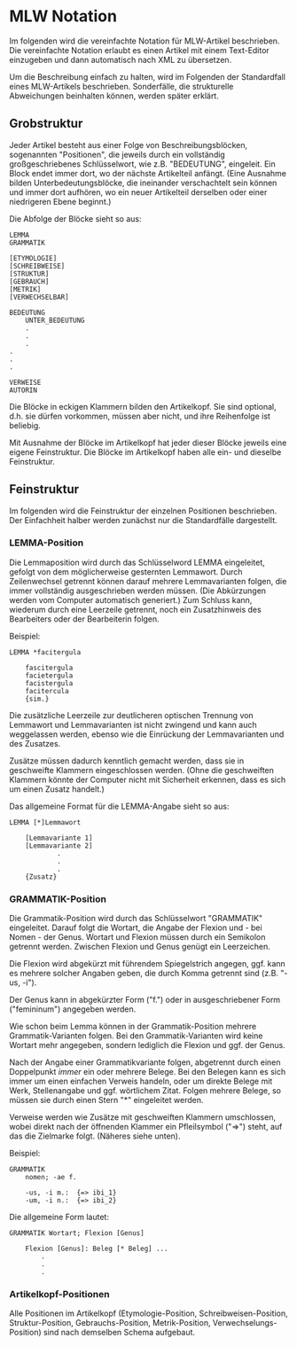 MLW Notation
=============

Im folgenden wird die vereinfachte Notation für MLW-Artikel beschrieben. 
Die vereinfachte Notation erlaubt es einen Artikel mit einem Text-Editor
einzugeben und dann automatisch nach XML zu übersetzen. 


Um die Beschreibung einfach zu halten, wird im Folgenden der Standardfall
eines MLW-Artikels beschrieben. Sonderfälle, die strukturelle Abweichungen
beinhalten können, werden später erklärt.


Grobstruktur
------------

Jeder Artikel besteht aus einer Folge von Beschreibungsblöcken, 
sogenannten "Positionen", die jeweils durch
ein vollständig großgeschriebenes Schlüsselwort, wie z.B. "BEDEUTUNG",
eingeleit. Ein Block endet immer dort, wo der nächste Artikelteil
anfängt. (Eine Ausnahme bilden Unterbedeutungsblöcke, die ineinander
verschachtelt sein können und immer dort aufhören, wo ein neuer Artikelteil
derselben oder einer niedrigeren Ebene beginnt.)

Die Abfolge der Blöcke sieht so aus:

    LEMMA
    GRAMMATIK
    
    [ETYMOLOGIE]
    [SCHREIBWEISE]
    [STRUKTUR]
    [GEBRAUCH]
    [METRIK]
    [VERWECHSELBAR]
    
    BEDEUTUNG
        UNTER_BEDEUTUNG
        .
        .
        .
    .
    .
    .
    
    VERWEISE
    AUTORIN
    
Die Blöcke in eckigen Klammern bilden den Artikelkopf. Sie sind optional, 
d.h. sie dürfen vorkommen, müssen aber nicht, und ihre Reihenfolge ist beliebig.

Mit Ausnahme der Blöcke im Artikelkopf hat jeder dieser Blöcke jeweils eine 
eigene Feinstruktur. Die Blöcke im Artikelkopf haben alle ein- und dieselbe
Feinstruktur.


Feinstruktur
------------

Im folgenden wird die Feinstruktur der einzelnen Positionen beschrieben. 
Der Einfachheit halber werden zunächst nur die Standardfälle dargestellt.


### LEMMA-Position

Die Lemmaposition wird durch das Schlüsselword LEMMA eingeleitet, gefolgt von
dem möglicherweise gesternten Lemmawort. Durch Zeilenwechsel getrennt 
können darauf mehrere Lemmavarianten folgen, die immer vollständig 
ausgeschrieben werden müssen. (Die Abkürzungen werden vom Computer 
automatisch generiert.) Zum Schluss kann, wiederum durch eine Leerzeile
getrennt, noch ein Zusatzhinweis des Bearbeiters oder der Bearbeiterin
folgen.

Beispiel:

    LEMMA *facitergula

        fascitergula
        facietergula
        facistergula
        facitercula
        {sim.}   

Die zusätzliche Leerzeile zur deutlicheren optischen Trennung von Lemmawort
und Lemmavarianten ist nicht zwingend und kann auch weggelassen werden, 
ebenso wie die Einrückung der Lemmavarianten und des Zusatzes.

Zusätze müssen dadurch kenntlich gemacht werden, dass sie in geschweifte
Klammern eingeschlossen werden. (Ohne die geschweiften Klammern könnte der
Computer nicht mit Sicherheit erkennen, dass es sich um einen Zusatz handelt.)

Das allgemeine Format für die LEMMA-Angabe sieht so aus:

    LEMMA [*]Lemmawort
    
        [Lemmavariante 1]
        [Lemmavariante 2]
                .
                .
                .
        {Zusatz}


### GRAMMATIK-Position

Die Grammatik-Position wird durch das Schlüsselwort "GRAMMATIK" eingeleitet.
Darauf folgt die Wortart, die Angabe der Flexion und - bei Nomen - der Genus.
Wortart und Flexion müssen durch ein Semikolon getrennt werden. Zwischen
Flexion und Genus genügt ein Leerzeichen. 

Die Flexion wird abgekürzt mit führendem Spiegelstrich angegen, ggf. kann es
mehrere solcher Angaben geben, die durch Komma getrennt sind (z.B. "-us, -i").

Der Genus kann in abgekürzter Form ("f.") oder in ausgeschriebener Form
("femininum") angegeben werden. 

Wie schon beim Lemma können in der Grammatik-Position mehrere
Grammatik-Varianten folgen. Bei den Grammatik-Varianten wird keine Wortart
mehr angegeben, sondern lediglich die Flexion und ggf. der Genus. 

Nach der Angabe einer Grammatikvariante folgen, abgetrennt durch einen Doppelpunkt 
*immer* ein oder mehrere Belege. Bei den Belegen kann es sich immer um einen
einfachen Verweis handeln, oder um direkte Belege mit Werk, Stellenangabe und
ggf. wörtlichem Zitat. Folgen mehrere Belege, so müssen sie durch einen Stern 
"*" eingeleitet werden.

Verweise werden wie Zusätze mit geschweiften Klammern umschlossen, wobei direkt
nach der öffnenden Klammer ein Pfleilsymbol ("=>") steht, auf das die Zielmarke folgt.
(Näheres siehe unten).

Beispiel:

    GRAMMATIK
        nomen; -ae f.
    
        -us, -i m.:  {=> ibi_1}
        -um, -i n.:  {=> ibi_2}

Die allgemeine Form lautet:

    GRAMMATIK Wortart; Flexion [Genus]
    
        Flexion [Genus]: Beleg [* Beleg] ...
            .
            .
            .
            
### Artikelkopf-Positionen

Alle Positionen im Artikelkopf (Etymologie-Position, Schreibweisen-Position,
Struktur-Position, Gebrauchs-Position, Metrik-Position, 
Verwechselungs-Position) sind nach demselben Schema aufgebaut.

 